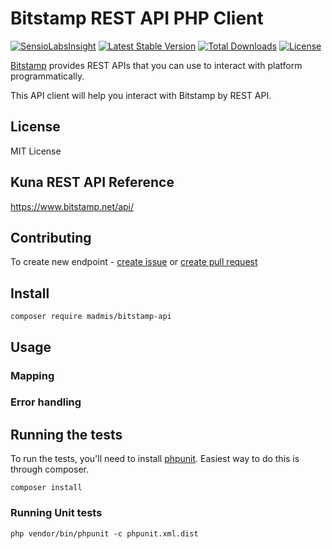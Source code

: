 # Bitstamp REST API PHP Client

[![SensioLabsInsight][sensiolabs-insight-image]][sensiolabs-insight-link]
[![Latest Stable Version][stable-image]][package-link]
[![Total Downloads][downloads-image]][package-link]
[![License][license-image]][license-link]


[Bitstamp](https://www.bitstamp.net/) provides REST APIs that you can use
 to interact with platform programmatically.

This API client will help you interact with Bitstamp by REST API. 
 

## License

MIT License

## Kuna REST API Reference

https://www.bitstamp.net/api/


## Contributing
To create new endpoint - [create issue](https://github.com/madmis/bitstamp-api/issues/new) 
or [create pull request](https://github.com/madmis/bitstamp-api/compare)


## Install
    
    composer require madmis/bitstamp-api


## Usage


### Mapping

### Error handling


## Running the tests
To run the tests, you'll need to install [phpunit](https://phpunit.de/). 
Easiest way to do this is through composer.

    composer install

### Running Unit tests

    php vendor/bin/phpunit -c phpunit.xml.dist


[testing-link]: https://travis-ci.org/madmis/bitstamp-api
[testing-image]: https://travis-ci.org/madmis/bitstamp-api.svg?branch=master

[sensiolabs-insight-link]: https://insight.sensiolabs.com/projects/792d0566-af24-4422-ab59-dcf21006565a
[sensiolabs-insight-image]: https://insight.sensiolabs.com/projects/792d0566-af24-4422-ab59-dcf21006565a/mini.png

[package-link]: https://packagist.org/packages/madmis/bitstamp-api
[downloads-image]: https://poser.pugx.org/madmis/bitstamp-api/downloads
[stable-image]: https://poser.pugx.org/madmis/bitstamp-api/v/stable
[license-image]: https://poser.pugx.org/madmis/bitstamp-api/license
[license-link]: https://packagist.org/packages/madmis/bitstamp-api

[coverage-link]: https://coveralls.io/github/madmis/bitstamp-api?branch=master
[coverage-image]: https://coveralls.io/repos/github/madmis/bitstamp-api/badge.svg?branch=master

